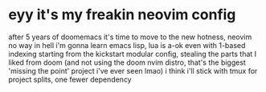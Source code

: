 # eyy it's my freakin neovim config
after 5 years of doomemacs it's time to move to the new hotness, neovim
no way in hell i'm gonna learn emacs lisp, lua is a-ok even with 1-based indexing
starting from the kickstart modular config, stealing the parts that I liked from doom
(and not using the doom nvim distro, that's the biggest 'missing the point' project i've ever seen lmao)
i think i'll stick with tmux for project splits, one fewer dependency

